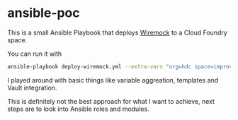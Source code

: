 # ansible-poc

This is a small Ansible Playbook that deploys [Wiremock](http://wiremock.org/) to a Cloud Foundry space.

You can run it with
```bash
ansible-playbook deploy-wiremock.yml --extra-vars "org=hdc space=improvementws" --ask-vault-pass
```

I played around with basic things like variable aggreation, templates and Vault integration.

This is definitely not the best approach for what I want to achieve, next steps are to look into Ansible roles and modules.